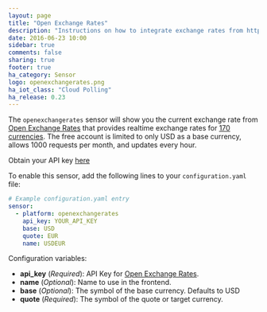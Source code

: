 ```yaml
---
layout: page
title: "Open Exchange Rates"
description: "Instructions on how to integrate exchange rates from https://openexchangerates.org within Home Assistant."
date: 2016-06-23 10:00
sidebar: true
comments: false
sharing: true
footer: true
ha_category: Sensor
logo: openexchangerates.png
ha_iot_class: "Cloud Polling"
ha_release: 0.23
---
```



The `openexchangerates` sensor will show you the current exchange rate from [Open Exchange Rates](https://openexchangerates.org) that provides realtime exchange rates for [170 currencies](https://openexchangerates.org/currencies). The free account is limited to only USD as a base currency, allows 1000 requests per month, and updates every hour. 

Obtain your API key [here](https://openexchangerates.org/signup)

To enable this sensor, add the following lines to your `configuration.yaml` file:

```yaml
# Example configuration.yaml entry
sensor:
  - platform: openexchangerates
    api_key: YOUR_API_KEY
    base: USD
    quote: EUR
    name: USDEUR
```

Configuration variables:

- **api_key** (*Required*): API Key for [Open Exchange Rates](https://openexchangerates.org).
- **name** (*Optional*): Name to use in the frontend.
- **base** (*Optional*): The symbol of the base currency. Defaults to USD 
- **quote** (*Required*): The symbol of the quote or target currency.
